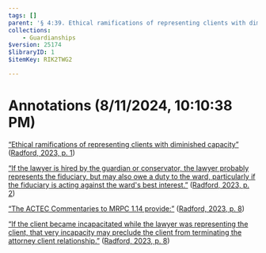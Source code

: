 ```yaml
---
tags: []
parent: '§ 4:39. Ethical ramifications of representing clients with diminished capacity'
collections:
    - Guardianships
$version: 25174
$libraryID: 1
$itemKey: RIK2TWG2

---
```

# Annotations (8/11/2024, 10:10:38 PM)

<span class="highlight" data-annotation="%7B%22attachmentURI%22%3A%22http%3A%2F%2Fzotero.org%2Fusers%2F21885%2Fitems%2F99IJBUMJ%22%2C%22annotationKey%22%3A%22WRAJPGK8%22%2C%22color%22%3A%22%23fced8c%22%2C%22pageLabel%22%3A%221%22%2C%22position%22%3A%7B%22pageIndex%22%3A0%2C%22rects%22%3A%5B%5B127.152%2C553.01%2C545.16%2C585.29%5D%2C%5B54.144%2C524.21%2C294.864%2C556.49%5D%5D%7D%2C%22citationItem%22%3A%7B%22uris%22%3A%5B%22http%3A%2F%2Fzotero.org%2Fusers%2F21885%2Fitems%2FCCAQMAXW%22%5D%2C%22locator%22%3A%221%22%7D%7D" ztype="zhighlight"><a href="zotero://open-pdf/library/items/99IJBUMJ?page=1&#x26;annotation=WRAJPGK8">“Ethical ramifications of representing clients with diminished capacity”</a></span> <span class="citation" data-citation="%7B%22citationItems%22%3A%5B%7B%22uris%22%3A%5B%22http%3A%2F%2Fzotero.org%2Fusers%2F21885%2Fitems%2FCCAQMAXW%22%5D%2C%22locator%22%3A%221%22%7D%5D%2C%22properties%22%3A%7B%7D%7D" ztype="zcitation">(<span class="citation-item"><a href="zotero://select/library/items/CCAQMAXW"><a href="zotero://select/library/items/CCAQMAXW">Radford, 2023, p. 1</a></a></span>)</span>

<span class="highlight" data-annotation="%7B%22attachmentURI%22%3A%22http%3A%2F%2Fzotero.org%2Fusers%2F21885%2Fitems%2F99IJBUMJ%22%2C%22annotationKey%22%3A%22EEPGK57S%22%2C%22color%22%3A%22%23fced8c%22%2C%22pageLabel%22%3A%222%22%2C%22position%22%3A%7B%22pageIndex%22%3A1%2C%22rects%22%3A%5B%5B263.572%2C374.102%2C557.93%2C387.552%5D%2C%5B54.06%2C362.102%2C558.003%2C375.552%5D%2C%5B54.29%2C346.788%2C85.18%2C360.238%5D%5D%7D%2C%22citationItem%22%3A%7B%22uris%22%3A%5B%22http%3A%2F%2Fzotero.org%2Fusers%2F21885%2Fitems%2FCCAQMAXW%22%5D%2C%22locator%22%3A%222%22%7D%7D" ztype="zhighlight"><a href="zotero://open-pdf/library/items/99IJBUMJ?page=2&#x26;annotation=EEPGK57S">“If the lawyer is hired by the guardian or conservator, the lawyer probably represents the fiduciary, but may also owe a duty to the ward, particularly if the fiduciary is acting against the ward's best interest.”</a></span> <span class="citation" data-citation="%7B%22citationItems%22%3A%5B%7B%22uris%22%3A%5B%22http%3A%2F%2Fzotero.org%2Fusers%2F21885%2Fitems%2FCCAQMAXW%22%5D%2C%22locator%22%3A%222%22%7D%5D%2C%22properties%22%3A%7B%7D%7D" ztype="zcitation">(<span class="citation-item"><a href="zotero://select/library/items/CCAQMAXW"><a href="zotero://select/library/items/CCAQMAXW">Radford, 2023, p. 2</a></a></span>)</span>

<span class="highlight" data-annotation="%7B%22attachmentURI%22%3A%22http%3A%2F%2Fzotero.org%2Fusers%2F21885%2Fitems%2F99IJBUMJ%22%2C%22annotationKey%22%3A%22BX4LVSHE%22%2C%22color%22%3A%22%23fced8c%22%2C%22pageLabel%22%3A%228%22%2C%22position%22%3A%7B%22pageIndex%22%3A7%2C%22rects%22%3A%5B%5B144.3%2C560.55%2C349.066%2C574%5D%5D%7D%2C%22citationItem%22%3A%7B%22uris%22%3A%5B%22http%3A%2F%2Fzotero.org%2Fusers%2F21885%2Fitems%2FCCAQMAXW%22%5D%2C%22locator%22%3A%228%22%7D%7D" ztype="zhighlight"><a href="zotero://open-pdf/library/items/99IJBUMJ?page=8&#x26;annotation=BX4LVSHE">“The ACTEC Commentaries to MRPC 1.14 provide:”</a></span> <span class="citation" data-citation="%7B%22citationItems%22%3A%5B%7B%22uris%22%3A%5B%22http%3A%2F%2Fzotero.org%2Fusers%2F21885%2Fitems%2FCCAQMAXW%22%5D%2C%22locator%22%3A%228%22%7D%5D%2C%22properties%22%3A%7B%7D%7D" ztype="zcitation">(<span class="citation-item"><a href="zotero://select/library/items/CCAQMAXW"><a href="zotero://select/library/items/CCAQMAXW">Radford, 2023, p. 8</a></a></span>)</span>

<span class="highlight" data-annotation="%7B%22attachmentURI%22%3A%22http%3A%2F%2Fzotero.org%2Fusers%2F21885%2Fitems%2F99IJBUMJ%22%2C%22annotationKey%22%3A%22U9QN8CFP%22%2C%22color%22%3A%22%23fced8c%22%2C%22pageLabel%22%3A%228%22%2C%22position%22%3A%7B%22pageIndex%22%3A7%2C%22rects%22%3A%5B%5B193.168%2C500.55%2C557.926%2C514%5D%2C%5B144.29%2C488.55%2C477.51%2C502%5D%5D%7D%2C%22citationItem%22%3A%7B%22uris%22%3A%5B%22http%3A%2F%2Fzotero.org%2Fusers%2F21885%2Fitems%2FCCAQMAXW%22%5D%2C%22locator%22%3A%228%22%7D%7D" ztype="zhighlight"><a href="zotero://open-pdf/library/items/99IJBUMJ?page=8&#x26;annotation=U9QN8CFP">“If the client became incapacitated while the lawyer was representing the client, that very incapacity may preclude the client from terminating the attorney client relationship.”</a></span> <span class="citation" data-citation="%7B%22citationItems%22%3A%5B%7B%22uris%22%3A%5B%22http%3A%2F%2Fzotero.org%2Fusers%2F21885%2Fitems%2FCCAQMAXW%22%5D%2C%22locator%22%3A%228%22%7D%5D%2C%22properties%22%3A%7B%7D%7D" ztype="zcitation">(<span class="citation-item"><a href="zotero://select/library/items/CCAQMAXW"><a href="zotero://select/library/items/CCAQMAXW">Radford, 2023, p. 8</a></a></span>)</span>
